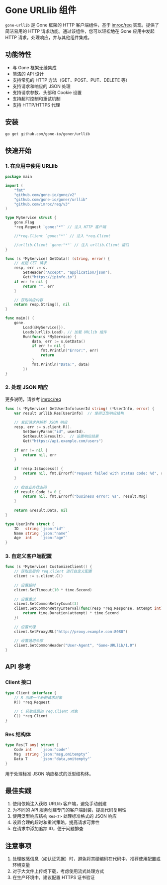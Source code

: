 # Gone URLlib 组件

`gone-urllib` 是 Gone 框架的 HTTP 客户端组件，基于 [imroc/req](https://github.com/imroc/req) 实现，提供了简洁易用的 HTTP 请求功能。通过该组件，您可以轻松地在 Gone 应用中发起 HTTP 请求，处理响应，并与其他组件集成。

## 功能特性

- 与 Gone 框架无缝集成
- 简洁的 API 设计
- 支持常见的 HTTP 方法（GET、POST、PUT、DELETE 等）
- 支持请求和响应的 JSON 处理
- 支持请求参数、头部和 Cookie 设置
- 支持超时控制和重试机制
- 支持 HTTP/HTTPS 代理

## 安装

```bash
go get github.com/gone-io/goner/urllib
```

## 快速开始

### 1. 在应用中使用 URLlib

```go
package main

import (
	"fmt"
	"github.com/gone-io/gone/v2"
	"github.com/gone-io/goner/urllib"
	"github.com/imroc/req/v3"
)

type MyService struct {
	gone.Flag
	*req.Request `gone:"*"` // 注入 HTTP 客户端

	//*req.Client `gone:"*"` // 注入 *req.Client

	//urllib.Client `gone:"*"` // 注入 urllib.Client 接口
}

func (s *MyService) GetData() (string, error) {
	// 发起 GET 请求
	resp, err := s.
		SetHeader("Accept", "application/json").
		Get("https://ipinfo.io")
	if err != nil {
		return "", err
	}

	// 获取响应内容
	return resp.String(), nil
}

func main() {
	gone.
		Load(&MyService{}).
		Loads(urllib.Load). // 加载 URLlib 组件
		Run(func(s *MyService) {
			data, err := s.GetData()
			if err != nil {
				fmt.Println("Error:", err)
				return
			}
			fmt.Println("Data:", data)
		})
}

```

### 2. 处理 JSON 响应

更多说明，请参考 [imroc/req](https://github.com/imroc/req)

```go
func (s *MyService) GetUserInfo(userId string) (*UserInfo, error) {
    var result urllib.Res[UserInfo]  // 使用泛型响应结构
    
    // 发起请求并解析 JSON 响应
    resp, err := s.client.R().
        SetQueryParam("id", userId).
        SetResult(&result).  // 设置响应结果
        Get("https://api.example.com/users")
    
    if err != nil {
        return nil, err
    }
    
    if !resp.IsSuccess() {
        return nil, fmt.Errorf("request failed with status code: %d", resp.StatusCode)
    }
    
    // 检查业务状态码
    if result.Code != 0 {
        return nil, fmt.Errorf("business error: %s", result.Msg)
    }
    
    return &result.Data, nil
}

type UserInfo struct {
    ID   string `json:"id"`
    Name string `json:"name"`
    Age  int    `json:"age"`
}
```

### 3. 自定义客户端配置

```go
func (s *MyService) CustomizeClient() {
    // 获取底层的 req.Client 进行自定义配置
    client := s.client.C()
    
    // 设置超时
    client.SetTimeout(10 * time.Second)
    
    // 设置重试
    client.SetCommonRetryCount(3)
    client.SetCommonRetryInterval(func(resp *req.Response, attempt int) time.Duration {
        return time.Duration(attempt) * time.Second
    })
    
    // 设置代理
    client.SetProxyURL("http://proxy.example.com:8080")
    
    // 设置通用头部
    client.SetCommonHeader("User-Agent", "Gone-URLlib/1.0")
}
```

## API 参考

### Client 接口

```go
type Client interface {
    // R 创建一个新的请求对象
    R() *req.Request
    
    // C 获取底层的 req.Client 对象
    C() *req.Client
}
```

### Res 结构体

```go
type Res[T any] struct {
    Code int    `json:"code"`
    Msg  string `json:"msg,omitempty"`
    Data T      `json:"data,omitempty"`
}
```

用于处理标准 JSON 响应格式的泛型结构体。

## 最佳实践

1. 使用依赖注入获取 URLlib 客户端，避免手动创建
2. 为不同的 API 服务创建专门的客户端封装，提高代码复用性
3. 使用泛型响应结构 `Res<T>` 处理标准格式的 JSON 响应
4. 设置合理的超时和重试策略，提高请求可靠性
5. 在请求中添加追踪 ID，便于问题排查

## 注意事项

1. 处理敏感信息（如认证凭据）时，避免将其硬编码在代码中，推荐使用配置或环境变量
2. 对于大文件上传或下载，考虑使用流式处理方式
3. 在生产环境中，建议配置 HTTPS 证书验证